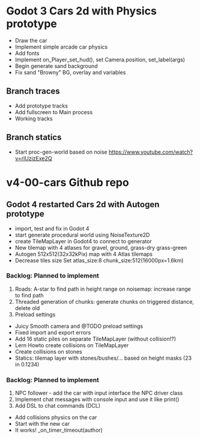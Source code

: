 # Godot 3 Cars 2d with Physics prototype
- Draw the car
- Implement simple arcade car physics 
- Add fonts
- Implement on_Player_set_hud(), set Camera.position, set_label(args)
- Begin generate sand background
- Fix sand "Browny" BG, overlay and variables
## Branch traces
- Add prototype tracks
- Add fullscreen to Main process
- Working tracks
## Branch statics
- Start proc-gen-world based on noise https://www.youtube.com/watch?v=rlUzizExe2Q
# v4-00-cars Github repo 
## Godot 4 restarted Cars 2d with Autogen prototype
- import, test and fix in Godot 4
- start generate procedural world using NoiseTexture2D
- create TileMapLayer in Godot4 to connect to generator
- New tilemap with 4 atlases for gravel, ground, grass-dry grass-green
- Autogen 512x512(32x32kPix) map with 4 Atlas tilemaps
- Decrease tiles size Set atlas_size:8 chunk_size:512(16000px=1.6km)
### Backlog: Planned to implement
1. Roads: A-star to find path in height range on noisemap: increase range to find path
3. Threaded generation of chunks: generate chunks on triggered distance, delete old
4. Preload settings

- Juicy Smooth camera and @TODO preload settings
- Fixed import and export errors
- Add 16 static piles on separate TileMapLayer (without collision!?)
- Lern Howto create collisions on TileMapLayer
- Create collisions on stones
- Statics: tilemap layer with stones/bushes/... based on height masks (23 in 0.1234)
### Backlog: Planned to implement
1. NPC follower - add the car with input interface the NPC driver class
2. Implement chat messages with console input and use it like print()
3. Add DSL to chat commands (DCL)

- Add collisions physics on the car
- Start with the new car
- It works! \_on_timer_timeout(author)
